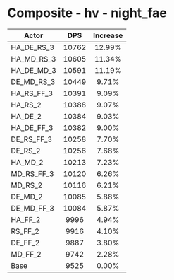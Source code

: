 # Composite - hv - night_fae
| Actor | DPS | Increase |
|---|:---:|:---:|
|HA_DE_RS_3|10762|12.99%|
|HA_MD_RS_3|10605|11.34%|
|HA_DE_MD_3|10591|11.19%|
|DE_MD_RS_3|10449|9.71%|
|HA_RS_FF_3|10391|9.09%|
|HA_RS_2|10388|9.07%|
|HA_DE_2|10384|9.03%|
|HA_DE_FF_3|10382|9.00%|
|DE_RS_FF_3|10258|7.70%|
|DE_RS_2|10256|7.68%|
|HA_MD_2|10213|7.23%|
|MD_RS_FF_3|10120|6.26%|
|MD_RS_2|10116|6.21%|
|DE_MD_2|10085|5.88%|
|DE_MD_FF_3|10084|5.87%|
|HA_FF_2|9996|4.94%|
|RS_FF_2|9916|4.10%|
|DE_FF_2|9887|3.80%|
|MD_FF_2|9742|2.28%|
|Base|9525|0.00%|
